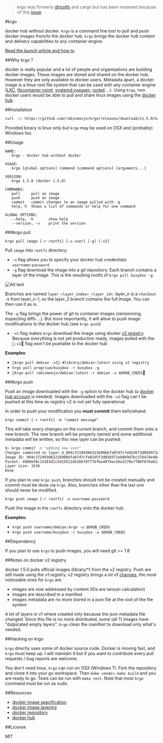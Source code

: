> krgo was formerly [dlrootfs](https://github.com/robinmonjo/dlrootfs) and cargo but has been renamed because of this [issue]()

#krgo

docker hub without docker. `krgo` is a command line tool to pull and push docker images from/to the docker hub.
`krgo` brings the docker hub content and delivery capabilities to any container engine.

[Read the launch article and how to](https://gist.github.com/robinmonjo/f6ca0f85a204c8103e10)

##Why krgo ?

docker is really popular and a lot of people and organisations are building docker images. These images are stored
and shared on the docker hub. However they are only available to docker users. Metadata apart, a docker
image is a linux root file system that can be used with any container engine
([LXC](https://linuxcontainers.org/lxc/introduction/),
[libcontainer nsinit](https://github.com/docker/libcontainer#nsinit),
[systemd-nspawn](http://www.freedesktop.org/software/systemd/man/systemd-nspawn.html),
[rocket](https://github.com/coreos/rocket)
...).
Using `krgo`, non docker users would be able to pull and share linux images using the [docker hub](https://hub.docker.com/).

##Installation

````bash
curl -sL https://github.com/robinmonjo/krgo/releases/download/v1.5.0/krgo-v1.5.0_x86_64.tgz | tar -C /usr/local/bin -zxf -
````

Provided binary is linux only but `krgo` may be used on OSX and (probably) Windows too.

##Usage

````
NAME:
   krgo - docker hub without docker

USAGE:
   krgo [global options] command [command options] [arguments...]

VERSION:
   krgo 1.5.0 (docker 1.5.0)

COMMANDS:
   pull		pull an image
   push		push an image
   commit	commit changes to an image pulled with -g
   help, h	Shows a list of commands or help for one command

GLOBAL OPTIONS:
   --help, -h		show help
   --version, -v	print the version
````

###krgo pull

`krgo pull image [-r rootfs] [-u user] [-g] [-v2]`

Pull `image` into `rootfs` directory:
- `-u` flag allows you to specify your docker hub credentials: `username:password`
- `-g` flag download the image into a git repository. Each branch contains a layer
of the image. This is the resulting rootfs of `krgo pull busybox -g`:

![Alt text](https://dl.dropboxusercontent.com/u/6543817/cargo-readme/cargo_br.png)

Branches are named `layer_<layer_index>_<layer_id>`. layer_n is a `checkout -b` from layer_n-1, so
the layer_3 branch contains the full image. You can then use it as is.

The `-g` flag brings the power of git to container images (versionning, inspecting diffs ...). But more importantly, it will allow to
push image modifications to the docker hub (see `krgo push`)

- `-v2` flag makes `krgo` download the image using docker [v2 registry](https://github.com/docker/docker-registry/issues/612). Because everything is not yet production ready, images pulled with the `-v2` flag won't be pushable to the docker hub

**Examples**:
- `krgo pull debian -v2 #library/debian:latest using v2 registry`
- `krgo pull progrium/busybox -r busybox -g`
- `krgo pull robinmonjo/debian:latest -r debian -u $DHUB_CREDS`

###krgo push

Push an image downloaded with the `-g` option to the docker hub
(a [docker hub account](https://hub.docker.com/account/signup/) is needed). Images downloaded with the `-v2` flag can't be pushed at this time as registry v2 is not yet fully operational.

In order to push your modification you **must commit** them beforehand:

`krgo commit [-r rootfs] -m "commit message"`

This will take every changes on the current branch, and commit them onto a new branch.
The new branch will be properly named and some additional metadata will be written, so
this new layer can be pushed:

````bash
$> krgo commit -m "adding new user"
Changes commited in layer_4_804c37249306321b90bbfa07d7cfe02d5f3d056971eb069d7bc37647de484a35
Image ID: 804c37249306321b90bbfa07d7cfe02d5f3d056971eb069d7bc37647de484a35
Parent: 4986bf8c15363d1c5d15512d5266f8777bfba4974ac56e3270e7760f6f0a8125
Layer size: 1536
Done
````

If you plan to use `krgo push`, branches should not be created manually and commit must be done via `krgo`.
Also, branches other than the last one should never be modified.

`krgo push image [-r rootfs] -u username:password`

Push the image in the `rootfs` directory onto the docker hub.

**Examples:**
- `krgo push username/debian:krgo -u $DHUB_CREDS`
- `krgo push username/busybox -r busybox -u $DHUB_CREDS`

##Dependency

If you plan to use `krgo` to push images, you will need git >= 1.8

##Notes on docker v2 registry

docker 1.5.0 pulls official images (library/*) from the v2 registry. Push are still made using the v1 registry. v2 registry brings a lot of [changes](https://github.com/docker/docker-registry/issues/612), the most noticeable ones for `krgo` are:
- images are now addressed by content (IDs are tarsum calculation)
- images are described in a manifest
- images metadata are no more stored in a json file at the root of the file system

A lot of layers in v1 where created only because the json metadata file changed. Since this file is no more distributed, some (all ?) images have "dulpicated empty layers". `krgo` clean the manifest to download only what's needed.


##Hacking on krgo

`krgo` directly uses some of docker source code. Docker is moving fast, and `krgo` must keep up.
I will maintain it but if you want to contribute every pull requests / bug reports are welcome.

You don't need linux, `krgo` can run on OSX (Windows ?). Fork the repository and clone it into your
go workspace. Then `make vendor`, `make build` and you are ready to go. Tests can be run
with `make test`. Note that most `krgo` command must be run as sudo.

##Resources

- [docker image specification](https://github.com/docker/docker/blob/master/image/spec/v1.md)
- [docker image layering](https://docs.docker.com/terms/layer/)
- [docker repository](https://github.com/docker/docker)
- [docker hub](https://hub.docker.com/)

##License

MIT
